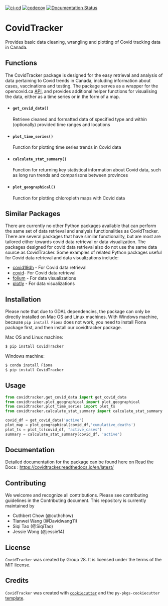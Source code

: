 [![ci-cd](https://github.com/UBC-MDS/Group28-CovidTracker/workflows/ci-cd/badge.svg)](https://github.com/UBC-MDS/Group28-CovidTracker/actions)
[![codecov](https://codecov.io/gh/UBC-MDS/Group28-CovidTracker/branch/main/graph/badge.svg?token=tKi5DL8bCF)](https://codecov.io/gh/UBC-MDS/Group28-CovidTracker)
[![Documentation Status](https://readthedocs.org/projects/covidtracker/badge/?version=latest)](https://covidtracker.readthedocs.io/en/latest/?badge=latest)


# CovidTracker

Provides basic data cleaning, wrangling and plotting of Covid tracking data in Canada.

## Functions
The CovidTracker package is designed for the easy retrieval and analysis of data pertaining to Covid trends in Canada, including information about cases, vaccinations and testing. The package serves as a wrapper for the opencovid.ca [API](Ihttps://opencovid.ca/api/), and provides additional helper functions for visualising the data, either as a time series or in the form of a map. 

* #### `get_covid_data()`
    Retrieve cleaned and formatted data of specified type and within (optionally) provided time ranges and locations

* #### `plot_time_series()`
    Function for plotting time series trends in Covid data

* #### `calculate_stat_summary()`
    Function for returning key statistical information about Covid data, such as long run trends and comparisons between provinces<br>

* #### `plot_geographical()`
    Function for plotting chloropleth maps with Covid data 
    

## Similar Packages    
There are currently no other Python packages available that can perform the same set of data retrieval and analysis functionalities as CovidTracker. There are several packages that have similar functionality, but are most are tailored either towards covid data retrieval or data visualization. The packages designed for covid data retrieval also do not use the same data source as CovidTracker. Some examples of related Python packages useful for Covid data retrieval and data visualizations include:
* [covid19dh](https://pypi.org/project/covid19dh/) - For Covid data retrieval
* [covid](https://pypi.org/project/covid/)- For Covid data retrieval
* [folium](https://pypi.org/project/folium/) - For data visualizations
* [plotly](https://pypi.org/project/plotly/) - For data visualizations


## Installation
Please note that due to GDAL dependencies, the package can only be directly installed on Mac OS and Linux machines. With Windows machine, because `pip install Fiona` does not work, you need to install Fiona package first, and then install our covidtracker package.

Mac OS and Linux machine:
```bash
$ pip install CovidTracker
```

Windows machine:
```bash
$ conda install Fiona
$ pip install CovidTracker
```

## Usage

```python
from covidtracker.get_covid_data import get_covid_data
from covidtracker.plot_geographical import plot_geographical
from covidtracker.plot_time_series import plot_ts
from covidtracker.calculate_stat_summary import calculate_stat_summary

covid_df = get_covid_data('active')
plot_map = plot_geographical(covid_df,'cumulative_deaths')
plot_ts = plot_ts(covid_df, "active_cases")
summary = calculate_stat_summary(covid_df, 'active')
```
## Documentation
Detailed documentation for the package can be found here on Read the Docs : https://covidtracker.readthedocs.io/en/latest/ 

## Contributing

We welcome and recognize all contributions. Please see contributing guidelines in the Contributing document. This repository is currently maintained by

* Cuthbert Chow (@cuthchow)
* Tianwei Wang (@Davidwang11)
* Siqi Tao (@SiqiTao)
* Jessie Wong (@jessie14)

## License

`CovidTracker` was created by Group 28. It is licensed under the terms of the MIT license.

## Credits

`CovidTracker` was created with [`cookiecutter`](https://cookiecutter.readthedocs.io/en/latest/) and the `py-pkgs-cookiecutter` [template](https://github.com/py-pkgs/py-pkgs-cookiecutter).
